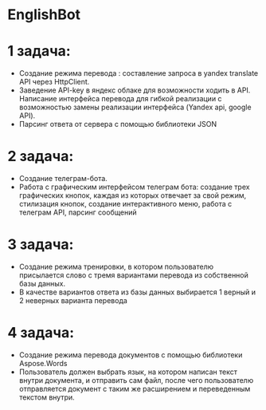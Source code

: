 # EnglishBot
# 1 задача:
* Создание режима перевода : составление запроса в yandex translate API через HttpClient. 
* Заведение API-key в яндекс облаке для возможности ходить в API. 
Написание интерфейса перевода для гибкой реализации с возможностью замены реализации интерфейса (Yandex api, google API).
* Парсинг ответа от сервера с помощью библиотеки JSON
# 2 задача:
* Создание телеграм-бота.
* Работа с графическим интерфейсом телеграм бота: создание трех графических кнопок, каждая из которых отвечает за свой режим, 
стилизация кнопок, создание интерактивного меню, работа с телеграм API, парсинг сообщений 
# 3 задача:
* Создание режима тренировки, в котором пользователю присылается слово с тремя вариантами перевода из собственной базы данных.
* В качестве вариантов ответа из базы данных выбирается 1 верный и 2 неверных варианта перевода
# 4 задача:
* Создание режима перевода документов с помощью библиотеки Aspose.Words
* Пользователь должен выбрать язык, на котором написан текст внутри документа, и отправить сам файл, после чего пользователю отправляется документ с таким же расширением и переведенным текстом внутри.